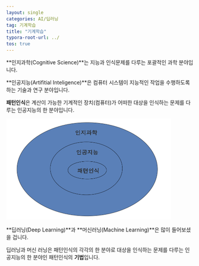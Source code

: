 ```yaml
---
layout: single
categories: AI/딥러닝
tag: 기계학습
title: "기계학습"
typora-root-url: ../
tos: true
---
```


**인지과학(Cognitive Science)**는 지능과 인식문제를 다루는 포괄적인 과학 분야입니다.

**인공지능(Artifitial Inteligence)**은 컴퓨터 시스템이 지능적인 작업을 수행하도록 하는 기술과 연구 분야입니다.

**패턴인식**은 계산이 가능한 기계적인 장치(컴퓨터)가 어떠한 대상을 인식하는 문제를 다루는 인공지능의 한 분야입니다.

<img src="/images/2024-03-09-machine-learning/image-20240309105021381.png" alt="image-20240309105021381" style="zoom:50%;" />



**딥러닝(Deep Learning)**과 **머신러닝(Machine Learning)**은 많이 들어보셨을 겁니다. 

딥러닝과 머신 러닝은 패턴인식의 각각의 한 분야로 대상을 인식하는 문제를 다루는 인공지능의 한 분야인 패턴인식의 **기법**입니다.

